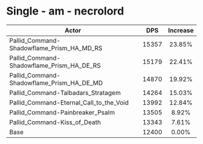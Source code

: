 # Single - am - necrolord
| Actor | DPS | Increase |
|---|:---:|:---:|
|Pallid_Command-Shadowflame_Prism_HA_MD_RS|15357|23.85%|
|Pallid_Command-Shadowflame_Prism_HA_DE_RS|15179|22.41%|
|Pallid_Command-Shadowflame_Prism_HA_DE_MD|14870|19.92%|
|Pallid_Command-Talbadars_Stratagem|14264|15.03%|
|Pallid_Command-Eternal_Call_to_the_Void|13992|12.84%|
|Pallid_Command-Painbreaker_Psalm|13505|8.92%|
|Pallid_Command-Kiss_of_Death|13343|7.61%|
|Base|12400|0.00%|
